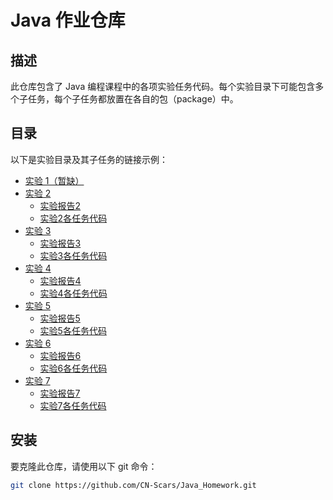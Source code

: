# Java 作业仓库

## 描述

此仓库包含了 Java 编程课程中的各项实验任务代码。每个实验目录下可能包含多个子任务，每个子任务都放置在各自的包（package）中。

## 目录

以下是实验目录及其子任务的链接示例：

- [实验 1（暂缺）](实验1链接（暂缺）)
- [实验 2](https://github.com/CN-Scars/Java_Homework/tree/master/Experiment_2)
  - [实验报告2](https://github.com/CN-Scars/Java_Homework/tree/master/Experiment_2/document)
  - [实验2各任务代码](https://github.com/CN-Scars/Java_Homework/tree/master/Experiment_2/src/main/java/org/scars)
- [实验 3](https://github.com/CN-Scars/Java_Homework/tree/master/Experiment_3)
  - [实验报告3](https://github.com/CN-Scars/Java_Homework/tree/master/Experiment_3/document)
  - [实验3各任务代码](https://github.com/CN-Scars/Java_Homework/tree/master/Experiment_3/src/main/java/org/scars)
- [实验 4](https://github.com/CN-Scars/Java_Homework/tree/master/Experiment_4)
  - [实验报告4](https://github.com/CN-Scars/Java_Homework/tree/master/Experiment_4/document)
  - [实验4各任务代码](https://github.com/CN-Scars/Java_Homework/tree/master/Experiment_4/src/main/java/org/scars)
- [实验 5](https://github.com/CN-Scars/Java_Homework/tree/master/Experiment_5)
  - [实验报告5](https://github.com/CN-Scars/Java_Homework/tree/master/Experiment_5/document)
  - [实验5各任务代码](https://github.com/CN-Scars/Java_Homework/tree/master/Experiment_5/src/main/java/org/scars)
- [实验 6](https://github.com/CN-Scars/Java_Homework/tree/master/Experiment_6)
  - [实验报告6](https://github.com/CN-Scars/Java_Homework/tree/master/Experiment_6/document)
  - [实验6各任务代码](https://github.com/CN-Scars/Java_Homework/tree/master/Experiment_6/src/main/java/org/scars)
- [实验 7](https://github.com/CN-Scars/Java_Homework/tree/master/Experiment_7)
  - [实验报告7](https://github.com/CN-Scars/Java_Homework/tree/master/Experiment_7/document)
  - [实验7各任务代码](https://github.com/CN-Scars/Java_Homework/tree/master/Experiment_7/src/main/java/org/scars)
## 安装

要克隆此仓库，请使用以下 git 命令：

```bash
git clone https://github.com/CN-Scars/Java_Homework.git
```